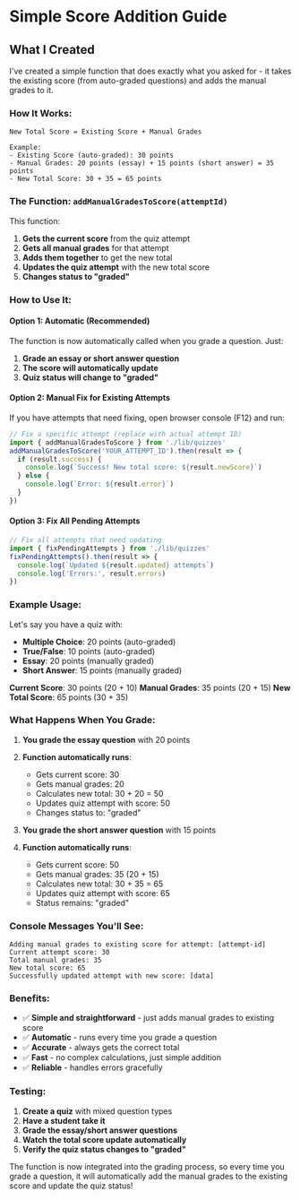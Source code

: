 # Simple Score Addition Guide

## What I Created

I've created a simple function that does exactly what you asked for - it takes the existing score (from auto-graded questions) and adds the manual grades to it.

### **How It Works:**

```
New Total Score = Existing Score + Manual Grades

Example:
- Existing Score (auto-graded): 30 points
- Manual Grades: 20 points (essay) + 15 points (short answer) = 35 points
- New Total Score: 30 + 35 = 65 points
```

### **The Function: `addManualGradesToScore(attemptId)`**

This function:
1. **Gets the current score** from the quiz attempt
2. **Gets all manual grades** for that attempt
3. **Adds them together** to get the new total
4. **Updates the quiz attempt** with the new total score
5. **Changes status to "graded"**

### **How to Use It:**

#### **Option 1: Automatic (Recommended)**
The function is now automatically called when you grade a question. Just:
1. **Grade an essay or short answer question**
2. **The score will automatically update**
3. **Quiz status will change to "graded"**

#### **Option 2: Manual Fix for Existing Attempts**
If you have attempts that need fixing, open browser console (F12) and run:

```javascript
// Fix a specific attempt (replace with actual attempt ID)
import { addManualGradesToScore } from './lib/quizzes'
addManualGradesToScore('YOUR_ATTEMPT_ID').then(result => {
  if (result.success) {
    console.log(`Success! New total score: ${result.newScore}`)
  } else {
    console.log(`Error: ${result.error}`)
  }
})
```

#### **Option 3: Fix All Pending Attempts**
```javascript
// Fix all attempts that need updating
import { fixPendingAttempts } from './lib/quizzes'
fixPendingAttempts().then(result => {
  console.log(`Updated ${result.updated} attempts`)
  console.log('Errors:', result.errors)
})
```

### **Example Usage:**

Let's say you have a quiz with:
- **Multiple Choice**: 20 points (auto-graded)
- **True/False**: 10 points (auto-graded)
- **Essay**: 20 points (manually graded)
- **Short Answer**: 15 points (manually graded)

**Current Score**: 30 points (20 + 10)
**Manual Grades**: 35 points (20 + 15)
**New Total Score**: 65 points (30 + 35)

### **What Happens When You Grade:**

1. **You grade the essay question** with 20 points
2. **Function automatically runs**:
   - Gets current score: 30
   - Gets manual grades: 20
   - Calculates new total: 30 + 20 = 50
   - Updates quiz attempt with score: 50
   - Changes status to: "graded"

3. **You grade the short answer question** with 15 points
4. **Function automatically runs**:
   - Gets current score: 50
   - Gets manual grades: 35 (20 + 15)
   - Calculates new total: 30 + 35 = 65
   - Updates quiz attempt with score: 65
   - Status remains: "graded"

### **Console Messages You'll See:**

```
Adding manual grades to existing score for attempt: [attempt-id]
Current attempt score: 30
Total manual grades: 35
New total score: 65
Successfully updated attempt with new score: [data]
```

### **Benefits:**

- ✅ **Simple and straightforward** - just adds manual grades to existing score
- ✅ **Automatic** - runs every time you grade a question
- ✅ **Accurate** - always gets the correct total
- ✅ **Fast** - no complex calculations, just simple addition
- ✅ **Reliable** - handles errors gracefully

### **Testing:**

1. **Create a quiz** with mixed question types
2. **Have a student take it**
3. **Grade the essay/short answer questions**
4. **Watch the total score update automatically**
5. **Verify the quiz status changes to "graded"**

The function is now integrated into the grading process, so every time you grade a question, it will automatically add the manual grades to the existing score and update the quiz status!































